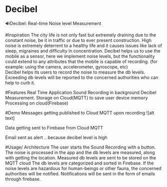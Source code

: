 # Decibel

🔊Decibel: Real-time Noise level Measurement


#Inspiration
The city life is not only fast but extremely draining due to the constant noise, be it in traffic or due to ever present construction.
High noise is extremely deterrent to a healthy life and it causes issues like lack of sleep, migraines and difficulty in concentration.
Decibel helps us to use the mobile as a sensor, here we implement noise levels, but the functionality could extend to any attributes that the mobile is capable of recording. (for example: using the camera, accelerometer, gyroscope, etc)  
Decibel helps its users to record the noise to measure the db levels. Exceeding db levels will be reported to the concerned authorities who can help to curb it.

#Features
Real Time Application
Sound Recording in background
Decibel Measurement.
Storage on Cloud(MQTT) to save user device memory
Processing on cloud(Firebase)

#Demo
Messages getting published to Cloud MQTT upon recording
![alt text]


Data getting sent to Firebase from Cloud MQTT 





Email sent as alert .. because decibel level is high


#Usage/ Architecture
The user starts the Sound Recording with a button.
The noise is processed in the app and the db levels are measured, along with getting the location.
Measured db levels are sent to be stored on the MQTT cloud
The db levels are categorized and sorted in Firebase.
If the noise levels are hazardous for human-beings or other fauna, the concerned authorities will be notified.
Notifications will be sent in the form of emails through firebase.








